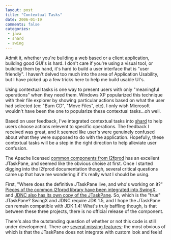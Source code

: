 ```yaml
---
layout: post
title: "Contextual Tasks"
date: 2006-01-19
comments: false
categories:
 - java
 - shard
 - swing
---
```


Admit it, whether you're building a web based or a client application, building good GUI's is hard. I don't care if you're using a visual tool, or building them by hand, it's hard to build a user interface that is "user friendly". I haven't delved too much into the area of Application Usability, but I have picked up a few tricks here to help me build usable UI's.



Using contextual tasks is one way to present users with only "meaningful operations" when they need them. Windows XP popularized this technique with their file explorer by showing particular actions based on what the user had selected (ex: "Burn CD", "Move Files", etc). I only wish Microsoft wouldn't have been the one to popularize these contextual tasks...oh well.



Based on user feedback, I've integrated contextual tasks into [shard](http://shard.codecrate.com) to help users choose actions relevent to specific operations. The feedback I received was great, and it seemed like user's were genuinely confused about what they were supposed to do with the application. Hopefully, these contextual tasks will be a step in the right direction to help alleviate user confusion.



The Apache licensed [common components from l2fprod](http://common.l2fprod.com/index.php) has an excellent JTaskPane, and seemed like the obvious choise at first. Once I started digging into the l2fprod documentation though, several critical questions came up that have me wondering if it's really what I should be using.



First, "Where does the definitive JTaskPane live, and who's working on it?" [Pieces of the common l2fprod library have been integrated into SwingX](http://www.jroller.com/page/l2fprod/?anchor=r_i_p_jtaskpanegroup_hello), and [JDNC also has its own copy of the JTaskPane](https://jdnc-incubator.dev.java.net/documentation/l2fprod/). So, which is the "true" JTaskPane? SwingX and JDNC require JDK 1.5, and I hope the JTaskPane can remain compatible with JDK 1.4! What's truly baffling though, is that between these three projects, there is no official release of the component.



There's also the outstanding question of whether or not this code is still under development. There are [several missing features](https://jdnc-incubator.dev.java.net/documentation/l2fprod/JTaskPaneGroup-plans.html); the most obvious of which is that the JTaskPane does not integrate with custom look and feels!
